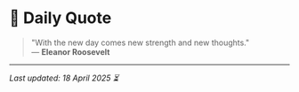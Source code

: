 # 📜 Daily Quote

> "With the new day comes new strength and new thoughts."  
> — **Eleanor Roosevelt**

---

_Last updated: 18 April 2025 ⏳_
